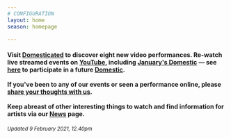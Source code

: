 ```yaml
---
# CONFIGURATION
layout: home
season: homepage

---
```

#### Visit <a href="http://domesticatedonline.org" target="_blank">Domesticated</a> to discover eight new video performances. Re-watch live streamed events on <a href="http://bit.ly/YTwarnmcr" target="_blank">YouTube</a>, including [January's Domestic](/current/2021-domestic/january) — see <a href="http://domesticmcr.posthaven.com" target="_blank">here</a> to participate in a future [Domestic](/hab/domestic).<br><br>If you've been to any of our events or seen a performance online, please <a href="http://bit.ly/warnmcrfeedback" target="_blank">share your thoughts with us</a>.<br><br>Keep abreast of other interesting things to watch and find information for artists via our [News](/news) page.        
<small>*Updated 9 February 2021, 12.40pm*</small>
